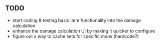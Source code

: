 ## TODO
  - start coding & testing basic item functionality into the damage calculation
  - enhance the damage calculation UI by making it quicker to configure
  - figure out a way to cache sets for specific mons (hardcode?)
